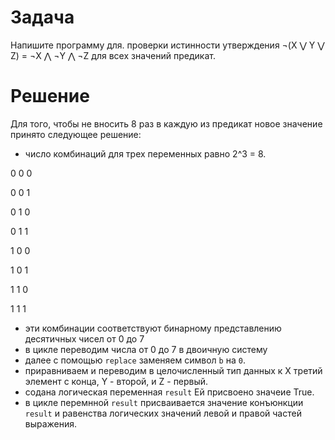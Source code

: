 # Задача
Напишите программу для. проверки истинности утверждения ¬(X ⋁ Y ⋁ Z) = ¬X ⋀ ¬Y ⋀ ¬Z для всех значений предикат.

# Решение
Для того, чтобы не вносить 8 раз в каждую из предикат новое значение принято следующее решение:
+ число комбинаций для трех переменных равно 2^3 = 8.

0 0 0

0 0 1

0 1 0

0 1 1

1 0 0

1 0 1

1 1 0

1 1 1

+ эти комбинации соответствуют бинарному представлению десятичных чисел от 0 до 7
+ в цикле переводим числа от 0 до 7 в двоичную систему
+ далее с помощью `replace` заменяем символ `b` на `0`.
+ приравниваем и переводим в целочисленный тип данных к X третий элемент с конца, Y - второй, и Z - первый.
+ содана логическая переменная `result` Ей присвоено значеие True.
+ в цикле перемнной `result` присваивается значение конъюнкции `result` и равенства логических значений левой и правой частей выражения.